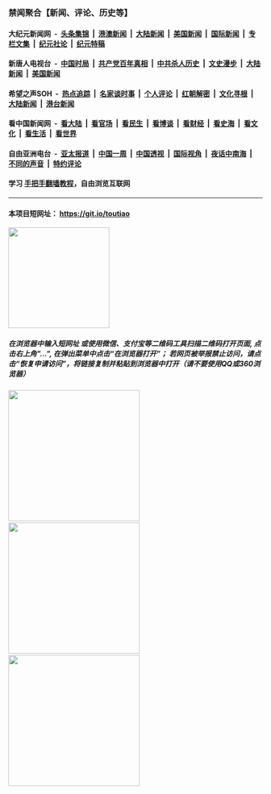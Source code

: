 ### 禁闻聚合【新闻、评论、历史等】

#### 大纪元新闻网 &nbsp;-&nbsp; [头条集锦](indexes/E头条集锦.md?t=02101633) &nbsp;|&nbsp; [港澳新闻](indexes/E港澳新闻.md?t=02101633)  &nbsp;|&nbsp; [大陆新闻](indexes/E大陆新闻.md?t=02101633) &nbsp;|&nbsp; [美国新闻](indexes/E美国新闻.md?t=02101633) &nbsp;|&nbsp; [国际新闻](indexes/E国际新闻.md?t=02101633) &nbsp;|&nbsp; [专栏文集](indexes/E专栏文集.md?t=02101633) &nbsp;|&nbsp; [纪元社论](indexes/E纪元社论.md?t=02101633) &nbsp;|&nbsp; [纪元特稿](indexes/E纪元特稿.md?t=02101633) 

#### 新唐人电视台 &nbsp;-&nbsp; [中国时局](indexes/N中国时局.md?t=02101633) &nbsp;|&nbsp; [共产党百年真相](indexes/N共产党百年真相.md?t=02101633) &nbsp;|&nbsp; [中共杀人历史](indexes/N中共杀人历史.md?t=02101633) &nbsp;|&nbsp; [文史漫步](indexes/N文史漫步.md?t=02101633) &nbsp;|&nbsp; [大陆新闻](indexes/N大陆新闻.md?t=02101633) &nbsp;|&nbsp; [美国新闻](indexes/N美国新闻.md?t=02101633)

#### 希望之声SOH &nbsp;-&nbsp; [热点追踪](indexes/H热点追踪.md?t=02101633) &nbsp;|&nbsp; [名家谈时事](indexes/H名家谈时事.md?t=02101633) &nbsp;|&nbsp; [个人评论](indexes/H个人评论.md?t=02101633)  &nbsp;|&nbsp; [红朝解密](indexes/H红朝解密.md?t=02101633) &nbsp;|&nbsp; [文化寻根](indexes/H文化寻根.md?t=02101633) &nbsp;|&nbsp; [大陆新闻](indexes/H大陆新闻.md?t=02101633) &nbsp;|&nbsp; [港台新闻](indexes/H港台新闻.md?t=02101633)

#### 看中国新闻网 &nbsp;-&nbsp; [看大陆](indexes/S看大陆.md?t=02101633) &nbsp;|&nbsp; [看官场](indexes/S看官场.md?t=02101633) &nbsp;|&nbsp; [看民生](indexes/S看民生.md?t=02101633)  &nbsp;|&nbsp; [看博谈](indexes/S看博谈.md?t=02101633) &nbsp;|&nbsp; [看财经](indexes/S看财经.md?t=02101633) &nbsp;|&nbsp; [看史海](indexes/S看史海.md?t=02101633) &nbsp;|&nbsp; [看文化](indexes/S看文化.md?t=02101633) &nbsp;|&nbsp; [看生活](indexes/S看生活.md?t=02101633) &nbsp;|&nbsp; [看世界](indexes/S看世界.md?t=02101633)

#### 自由亚洲电台 &nbsp;-&nbsp; [亚太报道](indexes/R亚太报道.md?t=02101633) &nbsp;|&nbsp; [中国一周](indexes/R中国一周.md?t=02101633) &nbsp;|&nbsp; [中国透视](indexes/R中国透视.md?t=02101633)  &nbsp;|&nbsp; [国际视角](indexes/R国际视角.md?t=02101633) &nbsp;|&nbsp; [夜话中南海](indexes/R夜话中南海.md?t=02101633) &nbsp;|&nbsp; [不同的声音](indexes/R不同的声音.md?t=02101633) &nbsp;|&nbsp; [特约评论](indexes/R特约评论.md?t=02101633)

#### 学习 [手把手翻墙教程](https://github.com/gfw-breaker/guides/wiki)，自由浏览互联网

----

#### 本项目短网址： https://git.io/toutiao
<img src="https://raw.githubusercontent.com/gfw-breaker/banned-news/master/scripts/img/qr.png" width="200px"/>  

##### 在浏览器中输入短网址 或使用微信、支付宝等二维码工具扫描二维码打开页面, 点击右上角"...", 在弹出菜单中点击“在浏览器打开”； 若网页被举报禁止访问，请点击“恢复申请访问”，将链接复制并粘贴到浏览器中打开（请不要使用QQ或360浏览器）

<img src="https://raw.githubusercontent.com/gfw-breaker/banned-news/master/scripts/img/1.png" width="260px"/> &nbsp; <img src="https://raw.githubusercontent.com/gfw-breaker/banned-news/master/scripts/img/2.png" width="260px"/> &nbsp; <img src="https://raw.githubusercontent.com/gfw-breaker/banned-news/master/scripts/img/3.png" width="260px"/>
